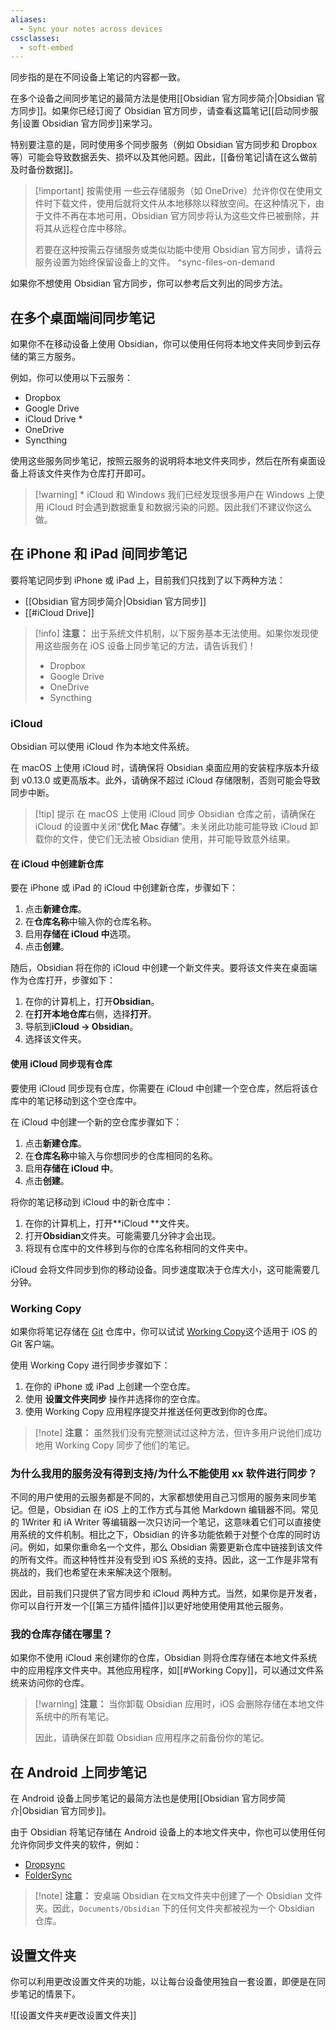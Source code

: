 ```yaml
---
aliases:
  - Sync your notes across devices
cssclasses:
  - soft-embed
---
```


同步指的是在不同设备上笔记的内容都一致。

在多个设备之间同步笔记的最简方法是使用[[Obsidian 官方同步简介|Obsidian 官方同步]]。如果你已经订阅了 Obsidian 官方同步，请查看这篇笔记[[启动同步服务|设置 Obsidian 官方同步]]来学习。

特别要注意的是，同时使用多个同步服务（例如 Obsidian 官方同步和 Dropbox 等）可能会导致数据丢失、损坏以及其他问题。因此，[[备份笔记|请在这么做前及时备份数据]]。

> [!important] 按需使用
> 一些云存储服务（如 OneDrive）允许你仅在使用文件时下载文件，使用后就将文件从本地移除以释放空间。在这种情况下，由于文件不再在本地可用，Obsidian 官方同步将认为这些文件已被删除，并将其从远程仓库中移除。
>
> 若要在这种按需云存储服务或类似功能中使用 Obsidian 官方同步，请将云服务设置为始终保留设备上的文件。
^sync-files-on-demand

如果你不想使用 Obsidian 官方同步，你可以参考后文列出的同步方法。

## 在多个桌面端间同步笔记

如果你不在移动设备上使用 Obsidian，你可以使用任何将本地文件夹同步到云存储的第三方服务。

例如，你可以使用以下云服务：

- Dropbox
- Google Drive
- iCloud Drive \*
- OneDrive
- Syncthing

使用这些服务同步笔记，按照云服务的说明将本地文件夹同步，然后在所有桌面设备上将该文件夹作为仓库打开即可。

> [!warning] \* iCloud 和 Windows
> 我们已经发现很多用户在 Windows 上使用 iCloud 时会遇到数据重复和数据污染的问题。因此我们不建议你这么做。

## 在 iPhone 和 iPad 间同步笔记

要将笔记同步到 iPhone 或 iPad 上，目前我们只找到了以下两种方法：

- [[Obsidian 官方同步简介|Obsidian 官方同步]]
- [[#iCloud Drive]]

> [!info] **注意：** 出于系统文件机制，以下服务基本无法使用。如果你发现使用这些服务在 iOS 设备上同步笔记的方法，请告诉我们！
>
>- Dropbox
>- Google Drive
>- OneDrive
>- Syncthing

### iCloud

Obsidian 可以使用 iCloud 作为本地文件系统。

在 macOS 上使用 iCloud 时，请确保将 Obsidian 桌面应用的安装程序版本升级到 v0.13.0 或更高版本。此外，请确保不超过 iCloud 存储限制，否则可能会导致同步中断。

> [!tip] 提示
> 在 macOS 上使用 iCloud 同步 Obsidian 仓库之前，请确保在 iCloud 的设置中关闭“**优化 Mac 存储**”。未关闭此功能可能导致 iCloud 卸载你的文件，使它们无法被 Obsidian 使用，并可能导致意外结果。

#### 在 iCloud 中创建新仓库

要在 iPhone 或 iPad 的 iCloud 中创建新仓库，步骤如下：

1. 点击**新建仓库**。
2. 在**仓库名称**中输入你的仓库名称。
3. 启用**存储在 iCloud 中**选项。
4. 点击**创建**。

随后，Obsidian 将在你的 iCloud 中创建一个新文件夹。要将该文件夹在桌面端作为仓库打开，步骤如下：

1. 在你的计算机上，打开**Obsidian**。
2. 在**打开本地仓库**右侧，选择**打开**。
3. 导航到**iCloud → Obsidian**。
4. 选择该文件夹。

#### 使用 iCloud 同步现有仓库

要使用 iCloud 同步现有仓库，你需要在 iCloud 中创建一个空仓库，然后将该仓库中的笔记移动到这个空仓库中。

在 iCloud 中创建一个新的空仓库步骤如下：

1. 点击**新建仓库**。
2. 在**仓库名称**中输入与你想同步的仓库相同的名称。
3. 启用**存储在 iCloud 中**。
4. 点击**创建**。

将你的笔记移动到 iCloud 中的新仓库中：

1. 在你的计算机上，打开**iCloud **文件夹。
2. 打开**Obsidian**文件夹。可能需要几分钟才会出现。
3. 将现有仓库中的文件移到与你的仓库名称相同的文件夹中。

iCloud 会将文件同步到你的移动设备。同步速度取决于仓库大小，这可能需要几分钟。

### Working Copy

如果你将笔记存储在 [Git](https://git-scm.com/) 仓库中，你可以试试 [Working Copy](https://apps.apple.com/us/app/working-copy-git-client/id896694807)这个适用于 iOS 的 Git 客户端。

使用 Working Copy 进行同步步骤如下：

1. 在你的 iPhone 或 iPad 上创建一个空仓库。
2. 使用 **设置文件夹同步** 操作并选择你的空仓库。
3. 使用 Working Copy 应用程序提交并推送任何更改到你的仓库。

> [!note] **注意：** 虽然我们没有完整测试过这种方法，但许多用户说他们成功地用 Working Copy 同步了他们的笔记。

### 为什么我用的服务没有得到支持/为什么不能使用 xx 软件进行同步？

不同的用户使用的云服务都是不同的，大家都想使用自己习惯用的服务来同步笔记。但是，Obsidian 在 iOS 上的工作方式与其他 Markdown 编辑器不同。常见的 1Writer 和 iA Writer 等编辑器一次只访问一个笔记，这意味着它们可以直接使用系统的文件机制。相比之下，Obsidian 的许多功能依赖于对整个仓库的同时访问。例如，如果你重命名一个文件，那么 Obsidian 需要更新仓库中链接到该文件的所有文件。而这种特性并没有受到 iOS 系统的支持。因此，这一工作是非常有挑战的，我们也希望在未来解决这个限制。

因此，目前我们只提供了官方同步和 iCloud 两种方式。当然，如果你是开发者，你可以自行开发一个[[第三方插件|插件]]以更好地使用使用其他云服务。

### 我的仓库存储在哪里？

如果你不使用 iCloud 来创建你的仓库，Obsidian 则将仓库存储在本地文件系统中的应用程序文件夹中。其他应用程序，如[[#Working Copy]]，可以通过文件系统来访问你的仓库。

> [!warning] **注意：**
>  当你卸载 Obsidian 应用时，iOS 会删除存储在本地文件系统中的所有笔记。
>  
>  因此，请确保在卸载 Obsidian 应用程序之前备份你的笔记。

## 在 Android 上同步笔记

在 Android 设备上同步笔记的最简方法也是使用[[Obsidian 官方同步简介|Obsidian 官方同步]]。

由于 Obsidian 将笔记存储在 Android 设备上的本地文件夹中，你也可以使用任何允许你同步文件夹的软件，例如：

- [Dropsync](https://play.google.com/store/apps/details?id=com.ttxapps.dropsync)
- [FolderSync](https://play.google.com/store/apps/details?id=dk.tacit.android.foldersync.lite)

> [!note] **注意：** 
> 安桌端 Obsidian 在`文档`文件夹中创建了一个 Obsidian 文件夹。因此，`Documents/Obsidian` 下的任何文件夹都被视为一个 Obsidian 仓库。

## 设置文件夹

你可以利用更改设置文件夹的功能，以让每台设备使用独自一套设置，即便是在同步笔记的情景下。

![[设置文件夹#更改设置文件夹]]